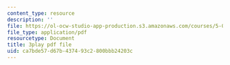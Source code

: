 ```yaml
---
content_type: resource
description: ''
file: https://ol-ocw-studio-app-production.s3.amazonaws.com/courses/5-07sc-biological-chemistry-i-fall-2013/ca7bde57d67b437493c2800bbb24203c_f-bMQdul6xI.pdf
file_type: application/pdf
resourcetype: Document
title: 3play pdf file
uid: ca7bde57-d67b-4374-93c2-800bbb24203c
---
```

